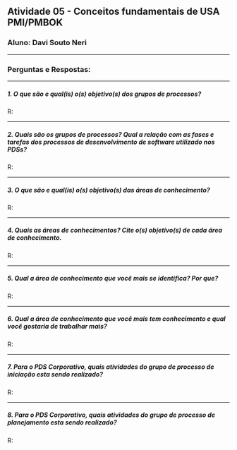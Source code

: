 ## Atividade 05 - Conceitos fundamentais de USA PMI/PMBOK
### Aluno: Davi Souto Neri
---
### Perguntas e Respostas:
---
##### 1. O que são e qual(is) o(s) objetivo(s) dos grupos de processos?
R: 

---
##### 2. Quais são os grupos de processos? Qual a relação com as fases e tarefas dos processos de desenvolvimento de software utilizado nos PDSs?
R: 

---
##### 3. O que são e qual(is) o(s) objetivo(s) das áreas de conhecimento?
R:

---
##### 4. Quais as áreas de conhecimentos? Cite o(s) objetivo(s) de cada área de conhecimento.
R: 

---
##### 5. Qual a área de conhecimento que você mais se identifica? Por que?
R: 

---
##### 6. Qual a área de conhecimento que você mais tem conhecimento e qual você gostaria de trabalhar mais?
R: 

---
##### 7. Para o PDS Corporativo, quais atividades do grupo de processo de iniciação esta sendo realizado?
R: 

---
##### 8. Para o PDS Corporativo, quais atividades do grupo de processo de planejamento esta sendo realizado?
R: 
